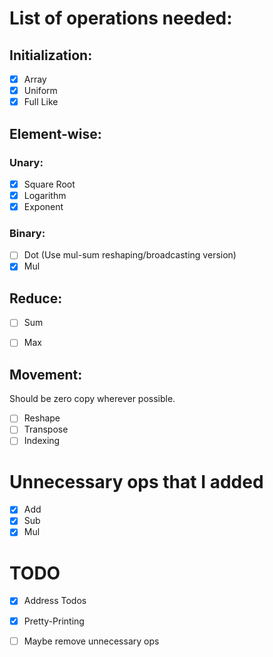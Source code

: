 # List of operations needed:


## Initialization:

- [x] Array
- [x] Uniform
- [x] Full Like

## Element-wise:

### Unary:

- [x] Square Root
- [x] Logarithm
- [x] Exponent

### Binary:

- [ ] Dot (Use mul-sum reshaping/broadcasting version)
- [x] Mul

## Reduce:

- [ ] Sum
- [ ] Max


## Movement:

Should be zero copy wherever possible.

- [ ] Reshape
- [ ] Transpose
- [ ] Indexing

# Unnecessary ops that I added

- [x] Add
- [x] Sub
- [x] Mul

# TODO

- [x] Address Todos
- [x] Pretty-Printing
- [ ] Maybe remove unnecessary ops

